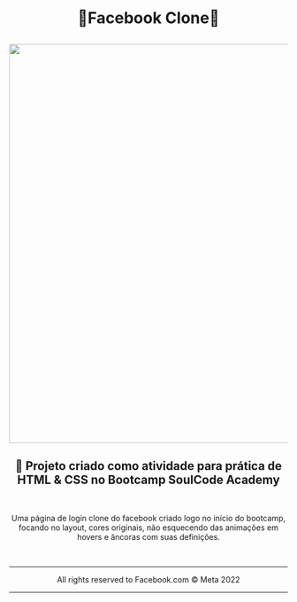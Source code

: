 <h1 align=center>🔹Facebook Clone🔹</h1>
<h2 align=center><img width="720px" src="public/facebookclone-bylucas.gif"></h2>

<h2 align=center>📌 Projeto criado como atividade para prática de HTML & CSS no Bootcamp SoulCode Academy</h2>

<br>

<p align=center>
Uma página de login clone do facebook criado logo no início do bootcamp, focando no layout, cores originais, não esquecendo das animações em hovers e âncoras com suas definições.
</p>

<br>

---

<p align=center> All rights reserved to Facebook.com &copy; Meta 2022</p>

--- 